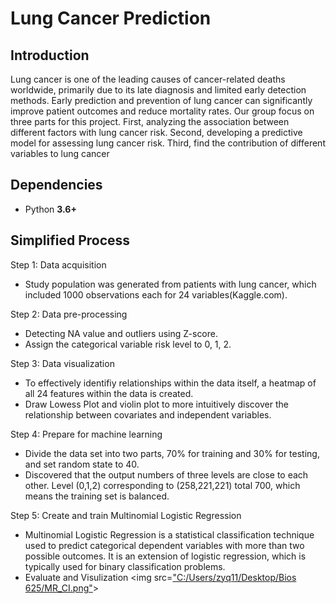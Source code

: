 # Lung Cancer Prediction
## Introduction 
Lung cancer is one of the leading causes of cancer-related deaths worldwide, primarily due to its late diagnosis and limited early detection methods. Early prediction and prevention of lung cancer can significantly improve patient outcomes and reduce mortality rates. Our group focus on three parts for this project. First, analyzing the association between different factors with lung cancer risk. Second, developing a predictive model for assessing lung cancer risk. Third, find the contribution of different variables to lung cancer

## Dependencies
-   Python **3.6+**

## Simplified Process
Step 1: Data acquisition
-   Study population was generated from patients with lung cancer, which included 1000 observations each for 24 variables(Kaggle.com).

Step 2: Data pre-processing
-   Detecting NA value and outliers using Z-score.
-   Assign the categorical variable risk level to 0, 1, 2.
   
Step 3: Data visualization
-   To effectively identifiy relationships within the data itself, a heatmap of all 24 features within the data is created.
-   Draw Lowess Plot and violin plot to more intuitively discover the relationship between covariates and independent variables.

Step 4: Prepare for machine learning
-   Divide the data set into two parts, 70% for training and 30% for testing, and set random state to 40.
-   Discovered that the output numbers of three levels are close to each other. Level (0,1,2) corresponding to (258,221,221) total 700, which means the
    training set is balanced.

Step 5: Create and train Multinomial Logistic Regression
-   Multinomial Logistic Regression is a statistical classification technique used to predict
    categorical dependent variables with more than two possible outcomes. It is an extension of
    logistic regression, which is typically used for binary classification problems.
-   Evaluate and Visulization
  <img src=["C:/Users/zyq11/Desktop/Bios 625/MR_CI.png"](https://github.com/Ricardo-z123/Bios625/blob/main/plots/MR_CI.png)>
  




